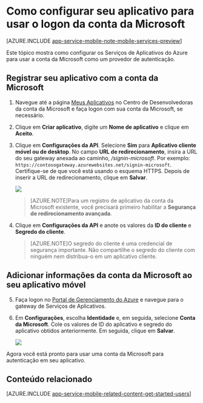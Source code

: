 <properties
	pageTitle="Como configurar a autenticação de conta da Microsoft para o seu aplicativo de Serviços de Aplicativos"
	description="Saiba como configurar a autenticação de conta da Microsoft para o seu aplicativo de Serviços de Aplicativos."
	authors="mattchenderson" 
	services="app-service\mobile"
	documentationCenter=""
	manager="dwrede"
	editor=""/>

<tags
	ms.service="app-service-mobile"
	ms.workload="mobile"
	ms.tgt_pltfrm="na"
	ms.devlang="multiple"
	ms.topic="article"
	ms.date="05/26/2015"
	ms.author="mahender"/>

# Como configurar seu aplicativo para usar o logon da conta da Microsoft

[AZURE.INCLUDE [app-service-mobile-note-mobile-services-preview](../../includes/app-service-mobile-note-mobile-services-preview.md)]

Este tópico mostra como configurar os Serviços de Aplicativos do Azure para usar a conta da Microsoft como um provedor de autenticação.

## <a name="register"> </a>Registrar seu aplicativo com a conta da Microsoft

1. Navegue até a página [Meus Aplicativos] no Centro de Desenvolvedoras da conta da Microsoft e faça logon com sua conta da Microsoft, se necessário.

2. Clique em **Criar aplicativo**, digite um **Nome de aplicativo** e clique em **Aceito**.

3. Clique em **Configurações da API**. Selecione **Sim** para **Aplicativo cliente móvel ou de desktop**. No campo **URL de redirecionamento**, insira a URL do seu gateway anexada ao caminho, _/signin-microsoft_. Por exemplo: `https://contosogateway.azurewebsites.net/signin-microsoft`. Certifique-se de que você está usando o esquema HTTPS. Depois de inserir a URL de redirecionamento, clique em **Salvar**.

	![][0]

	>[AZURE.NOTE]Para um registro de aplicativo da conta da Microsoft existente, você precisará primeiro habilitar a **Segurança de redirecionamento avançada**.

4. Clique em **Configurações da API** e anote os valores da **ID do cliente** e **Segredo do cliente**.

    > [AZURE.NOTE]O segredo do cliente é uma credencial de segurança importante. Não compartilhe o segredo do cliente com ninguém nem distribua-o em um aplicativo cliente.


## <a name="secrets"> </a>Adicionar informações da conta da Microsoft ao seu aplicativo móvel

5. Faça logon no [Portal de Gerenciamento do Azure] e navegue para o gateway de Serviços de Aplicativos.

6. Em **Configurações**, escolha **Identidade** e, em seguida, selecione **Conta da Microsoft**. Cole os valores de ID do aplicativo e segredo do aplicativo obtidos anteriormente. Em seguida, clique em **Salvar**.

    ![][1]

Agora você está pronto para usar uma conta da Microsoft para autenticação em seu aplicativo.

## <a name="related-content"> </a>Conteúdo relacionado

[AZURE.INCLUDE [app-service-mobile-related-content-get-started-users](../../includes/app-service-mobile-related-content-get-started-users.md)]

<!-- Authenticate your app with Live Connect Single Sign-On: [Windows](windows-liveconnect) -->



<!-- Images. -->

[0]: ./media/app-service-mobile-how-to-configure-microsoft-authentication-preview/app-service-microsoftaccount-redirect.png
[1]: ./media/app-service-mobile-how-to-configure-microsoft-authentication-preview/app-service-microsoftaccount-settings.png

<!-- URLs. -->

[Meus Aplicativos]: http://go.microsoft.com/fwlink/p/?LinkId=262039
[Portal de Gerenciamento do Azure]: https://portal.azure.com/
 

<!---HONumber=August15_HO6-->